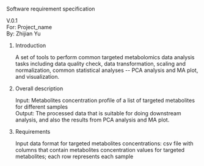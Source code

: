 Software requirement specification

V.0.1\
For: Project_name\
By: Zhijian Yu


1.	Introduction

	A set of tools to perform common targeted metabolomics data analysis tasks including data quality check, data transformation, scaling and normalization, common statistical analyses -- PCA analysis and MA plot, and visualization.

2.	Overall description 
	
	Input: Metabolites concentration profile of a list of targeted metabolites for different samples\
	Output: The processed data that is suitable for doing downstream analysis, and also the results from PCA analysis and MA plot.
	
3.	Requirements

	Input data format for targeted metabolites concentrations: csv file with columns that contain metabolites concentration values for targeted metabolites; each row represents each sample
